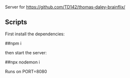 Server for https://github.com/TD142/thomas-daley-brainflix/

## Scripts

First install the dependencies:

##npm i

then start the server:

##npx nodemon i

Runs on PORT=8080
